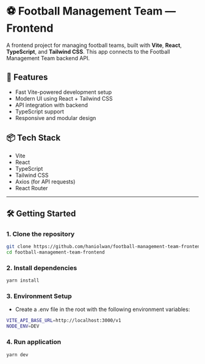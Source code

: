 # ⚽ Football Management Team — Frontend

A frontend project for managing football teams, built with **Vite**, **React**, **TypeScript**, and **Tailwind CSS**. This app connects to the Football Management Team backend API.

## 🚀 Features

- Fast Vite-powered development setup
- Modern UI using React + Tailwind CSS
- API integration with backend
- TypeScript support
- Responsive and modular design

## 📦 Tech Stack

- Vite
- React
- TypeScript
- Tailwind CSS
- Axios (for API requests)
- React Router

---

## 🛠️ Getting Started

### 1. Clone the repository

```bash
git clone https://github.com/haniolwan/football-management-team-frontend.git
cd football-management-team-frontend
```

### 2. Install dependencies

```bash
yarn install
```

### 3. Environment Setup

- Create a .env file in the root with the following environment variables:

```bash
VITE_API_BASE_URL=http://localhost:3000/v1
NODE_ENV=DEV
```

### 4. Run application

```bash
yarn dev
```
